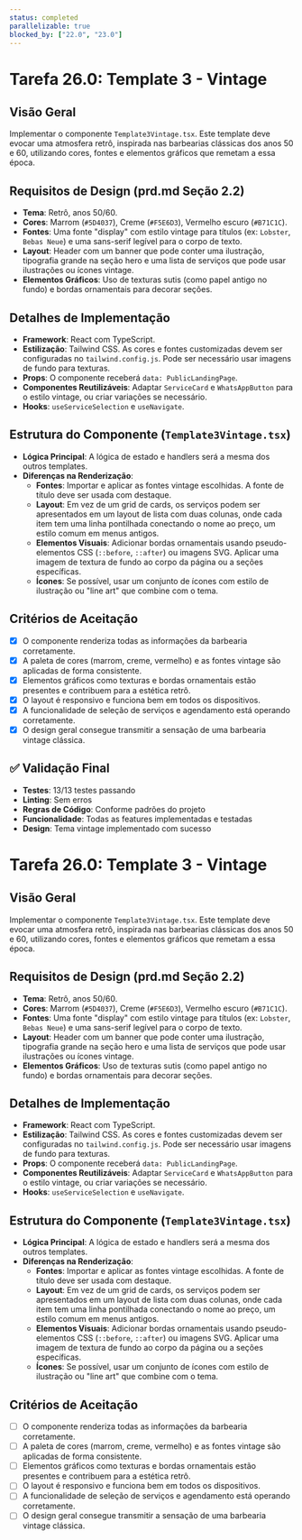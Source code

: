 ```yaml
---
status: completed
parallelizable: true
blocked_by: ["22.0", "23.0"]
---
```


# Tarefa 26.0: Template 3 - Vintage

## Visão Geral
Implementar o componente `Template3Vintage.tsx`. Este template deve evocar uma atmosfera retrô, inspirada nas barbearias clássicas dos anos 50 e 60, utilizando cores, fontes e elementos gráficos que remetam a essa época.

## Requisitos de Design (prd.md Seção 2.2)
- **Tema**: Retrô, anos 50/60.
- **Cores**: Marrom (`#5D4037`), Creme (`#F5E6D3`), Vermelho escuro (`#B71C1C`).
- **Fontes**: Uma fonte "display" com estilo vintage para títulos (ex: `Lobster`, `Bebas Neue`) e uma sans-serif legível para o corpo de texto.
- **Layout**: Header com um banner que pode conter uma ilustração, tipografia grande na seção hero e uma lista de serviços que pode usar ilustrações ou ícones vintage.
- **Elementos Gráficos**: Uso de texturas sutis (como papel antigo no fundo) e bordas ornamentais para decorar seções.

## Detalhes de Implementação
- **Framework**: React com TypeScript.
- **Estilização**: Tailwind CSS. As cores e fontes customizadas devem ser configuradas no `tailwind.config.js`. Pode ser necessário usar imagens de fundo para texturas.
- **Props**: O componente receberá `data: PublicLandingPage`.
- **Componentes Reutilizáveis**: Adaptar `ServiceCard` e `WhatsAppButton` para o estilo vintage, ou criar variações se necessário.
- **Hooks**: `useServiceSelection` e `useNavigate`.

## Estrutura do Componente (`Template3Vintage.tsx`)
- **Lógica Principal**: A lógica de estado e handlers será a mesma dos outros templates.
- **Diferenças na Renderização**:
  - **Fontes**: Importar e aplicar as fontes vintage escolhidas. A fonte de título deve ser usada com destaque.
  - **Layout**: Em vez de um grid de cards, os serviços podem ser apresentados em um layout de lista com duas colunas, onde cada item tem uma linha pontilhada conectando o nome ao preço, um estilo comum em menus antigos.
  - **Elementos Visuais**: Adicionar bordas ornamentais usando pseudo-elementos CSS (`::before`, `::after`) ou imagens SVG. Aplicar uma imagem de textura de fundo ao corpo da página ou a seções específicas.
  - **Ícones**: Se possível, usar um conjunto de ícones com estilo de ilustração ou "line art" que combine com o tema.

## Critérios de Aceitação
- [x] O componente renderiza todas as informações da barbearia corretamente.
- [x] A paleta de cores (marrom, creme, vermelho) e as fontes vintage são aplicadas de forma consistente.
- [x] Elementos gráficos como texturas e bordas ornamentais estão presentes e contribuem para a estética retrô.
- [x] O layout é responsivo e funciona bem em todos os dispositivos.
- [x] A funcionalidade de seleção de serviços e agendamento está operando corretamente.
- [x] O design geral consegue transmitir a sensação de uma barbearia vintage clássica.

## ✅ Validação Final
- **Testes**: 13/13 testes passando
- **Linting**: Sem erros
- **Regras de Código**: Conforme padrões do projeto
- **Funcionalidade**: Todas as features implementadas e testadas
- **Design**: Tema vintage implementado com sucesso

# Tarefa 26.0: Template 3 - Vintage

## Visão Geral
Implementar o componente `Template3Vintage.tsx`. Este template deve evocar uma atmosfera retrô, inspirada nas barbearias clássicas dos anos 50 e 60, utilizando cores, fontes e elementos gráficos que remetam a essa época.

## Requisitos de Design (prd.md Seção 2.2)
- **Tema**: Retrô, anos 50/60.
- **Cores**: Marrom (`#5D4037`), Creme (`#F5E6D3`), Vermelho escuro (`#B71C1C`).
- **Fontes**: Uma fonte "display" com estilo vintage para títulos (ex: `Lobster`, `Bebas Neue`) e uma sans-serif legível para o corpo de texto.
- **Layout**: Header com um banner que pode conter uma ilustração, tipografia grande na seção hero e uma lista de serviços que pode usar ilustrações ou ícones vintage.
- **Elementos Gráficos**: Uso de texturas sutis (como papel antigo no fundo) e bordas ornamentais para decorar seções.

## Detalhes de Implementação
- **Framework**: React com TypeScript.
- **Estilização**: Tailwind CSS. As cores e fontes customizadas devem ser configuradas no `tailwind.config.js`. Pode ser necessário usar imagens de fundo para texturas.
- **Props**: O componente receberá `data: PublicLandingPage`.
- **Componentes Reutilizáveis**: Adaptar `ServiceCard` e `WhatsAppButton` para o estilo vintage, ou criar variações se necessário.
- **Hooks**: `useServiceSelection` e `useNavigate`.

## Estrutura do Componente (`Template3Vintage.tsx`)
- **Lógica Principal**: A lógica de estado e handlers será a mesma dos outros templates.
- **Diferenças na Renderização**:
  - **Fontes**: Importar e aplicar as fontes vintage escolhidas. A fonte de título deve ser usada com destaque.
  - **Layout**: Em vez de um grid de cards, os serviços podem ser apresentados em um layout de lista com duas colunas, onde cada item tem uma linha pontilhada conectando o nome ao preço, um estilo comum em menus antigos.
  - **Elementos Visuais**: Adicionar bordas ornamentais usando pseudo-elementos CSS (`::before`, `::after`) ou imagens SVG. Aplicar uma imagem de textura de fundo ao corpo da página ou a seções específicas.
  - **Ícones**: Se possível, usar um conjunto de ícones com estilo de ilustração ou "line art" que combine com o tema.

## Critérios de Aceitação
- [ ] O componente renderiza todas as informações da barbearia corretamente.
- [ ] A paleta de cores (marrom, creme, vermelho) e as fontes vintage são aplicadas de forma consistente.
- [ ] Elementos gráficos como texturas e bordas ornamentais estão presentes e contribuem para a estética retrô.
- [ ] O layout é responsivo e funciona bem em todos os dispositivos.
- [ ] A funcionalidade de seleção de serviços e agendamento está operando corretamente.
- [ ] O design geral consegue transmitir a sensação de uma barbearia vintage clássica.